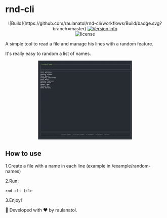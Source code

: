 # rnd-cli

<p align="center">
    ![Build](https://github.com/raulanatol/rnd-cli/workflows/Build/badge.svg?branch=master)
    <a href="https://crates.io/crates/rnd-cli"><img src="https://img.shields.io/crates/v/rnd-cli.svg" alt="Version info"></a><br>
     <img src="https://img.shields.io/crates/l/rnd-cli.svg" alt="license">
</p>

A simple tool to read a file and manage his lines with a random feature.

It's really easy to random a list of names.

<p align="center">
    <img src="/docs/app.gif" height="250" alt="rnd-cli working with the example file">
</p>

## How to use

1.Create a file with a name in each line (example in /example/random-names)
 
2.Run:

```shell script
rnd-cli file
```

3.Enjoy!

🦀 Developed with ❤️ by raulanatol.

